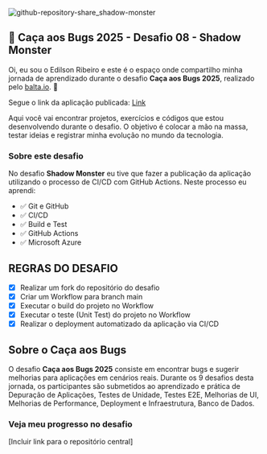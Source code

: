 ![github-repository-share_shadow-monster](https://github.com/user-attachments/assets/fc0d4703-c9b5-4320-969f-c234c9d4b979)

## 👻 Caça aos Bugs 2025 - Desafio 08 - Shadow Monster

Oi, eu sou o Edilson Ribeiro e este é o espaço onde compartilho minha jornada de aprendizado durante o desafio **Caça aos Bugs 2025**, realizado pelo [balta.io](https://balta.io). 👻

Segue o link da aplicação publicada: [Link](https://bug-store-h2f9degcamh8ggcd.brazilsouth-01.azurewebsites.net/)

Aqui você vai encontrar projetos, exercícios e códigos que estou desenvolvendo durante o desafio. O objetivo é colocar a mão na massa, testar ideias e registrar minha evolução no mundo da tecnologia.

### Sobre este desafio
No desafio **Shadow Monster** eu tive que fazer a publicação da aplicação utilizando o processo de CI/CD com GitHub Actions.
Neste processo eu aprendi:
* ✅ Git e GitHub
* ✅ CI/CD
* ✅ Build e Test
* ✅ GitHub Actions
* ✅ Microsoft Azure

## REGRAS DO DESAFIO
- [x] Realizar um fork do repositório do desafio
- [x] Criar um Workflow para branch main
- [x] Executar o build do projeto no Workflow
- [x] Executar o teste (Unit Test) do projeto no Workflow
- [x] Realizar o deployment automatizado da aplicação via CI/CD

## Sobre o Caça aos Bugs
O desafio **Caça aos Bugs 2025** consiste em encontrar bugs e sugerir melhorias para aplicações em cenários reais. Durante os 9 desafios desta jornada, os participantes são submetidos ao aprendizado e prática de Depuração de Aplicações, Testes de Unidade, Testes E2E, Melhorias de UI, Melhorias de Performance, Deployment e Infraestrutura,
Banco de Dados.

### Veja meu progresso no desafio
[Incluir link para o repositório central]
